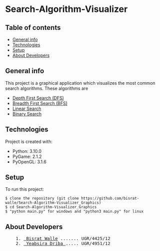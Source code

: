 # Search-Algorithm-Visualizer
## Table of contents
* [General info](#general-info)
* [Technologies](#technologies)
* [Setup](#setup)
* [About Developers](#about-developers)

## General info
This project is a graphical application which visualizes the most common search algorithms. These algorithms are

* <a href="https://en.wikipedia.org/wiki/Depth-first_search"> Depth First Search (DFS) </a>
* <a href="https://en.wikipedia.org/wiki/Breadth-first_search"> Breadth First Search (BFS) </a>
* <a href="https://en.wikipedia.org/wiki/Breadth-first_search"> Linear Search </a>
* <a href="https://en.wikipedia.org/wiki/Breadth-first_search"> Binary Search </a>

	
## Technologies
Project is created with:
* Python: 3.10.0
* PyGame: 2.1.2
* PyOpenGL: 3.1.6

	
## Setup
To run this project:

```
$ clone the repository (git clone https://github.com/bisrat-walle/Search-Algorithm-Visualizer_Graphics)
$ cd Search-Algorithm-Visualizer_Graphics
$ "python main.py" for windows and "python3 main.py" for linux
```

## About Developers
<pre>
	1. <a href="https://github.com/bisrat-walle"> Bisrat Walle</a> ....... UGR/4425/12
	2. <a href="https://github.com/dryeab"> Yeabsira Driba </a>..... UGR/4951/12
</pre>
